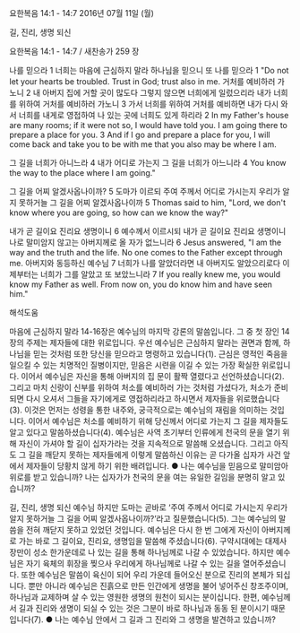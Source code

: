 요한복음 14:1 - 14:7 
2016년 07월 11일 (월)

길, 진리, 생명 되신



요한복음 14:1 - 14:7 / 새찬송가 259 장


나를 믿으라 
1 너희는 마음에 근심하지 말라 하나님을 믿으니 또 나를 믿으라 
1 "Do not let your hearts be troubled. Trust in God; trust also in me.
거처를 예비하러 가노니 
2 내 아버지 집에 거할 곳이 많도다 그렇지 않으면 너희에게 일렀으리라 내가 너희를 위하여 거처를 예비하러 가노니 3 가서 너희를 위하여 거처를 예비하면 내가 다시 와서 너희를 내게로 영접하여 나 있는 곳에 너희도 있게 하리라 
2 In my Father's house are many rooms; if it were not so, I would have told you. I am going there to prepare a place for you. 3 And if I go and prepare a place for you, I will come back and take you to be with me that you also may be where I am. 

그 길을 너희가 아니느라 
4 내가 어디로 가는지 그 길을 너희가 아느니라 
4 You know the way to the place where I am going." 

그 길을 어찌 알겠사옵나이까? 
5 도마가 이르되 주여 주께서 어디로 가시는지 우리가 알지 못하거늘 그 길을 어찌 알겠사옵나이까 
5 Thomas said to him, "Lord, we don't know where you are going, so how can we know the way?" 

내가 곧 길이요 진리요 생명이니
6 예수께서 이르시되 내가 곧 길이요 진리요 생명이니 나로 말미암지 않고는 아버지께로 올 자가 없느니라 
6 Jesus answered, "I am the way and the truth and the life. No one comes to the Father except through me. 
아버지와 동등하신 예수님 
7 너희가 나를 알았더라면 내 아버지도 알았으리로다 이제부터는 너희가 그를 알았고 또 보았느니라 
7 If you really knew me, you would know my Father as well. From now on, you do know him and have seen him."

해석도움





마음에 근심하지 말라 
14-16장은 예수님의 마지막 강론의 말씀입니다. 그 중 첫 장인 14장의 주제는 제자들에 대한 위로입니다. 우선 예수님은 근심하지 말라는 권면과 함께, 하나님을 믿는 것처럼 또한 당신을 믿으라고 명령하고 있습니다(1). 근심은 영적인 죽음을 일으킬 수 있는 치명적인 질병이지만, 믿음은 시련을 이길 수 있는 가장 확실한 위로입니다. 이어서 예수님은 자신을 통해 아버지의 집 문이 활짝 열렸다고 선언하셨습니다(2). 그리고 마치 신랑이 신부를 위하여 처소를 예비하러 가는 것처럼 가셨다가, 처소가 준비되면 다시 오셔서 그들을 자기에게로 영접하리라고 하시면서 제자들을 위로했습니다(3). 이것은 먼저는 성령을 통한 내주와, 궁극적으로는 예수님의 재림을 의미하는 것입니다. 이어서 예수님은 처소를 예비하기 위해 당신께서 어디로 가는지 그 길을 제자들도 알고 있다고 말씀하셨습니다(4). 예수님은 사역 초기부터 인류에게 천국의 문을 열기 위해 자신이 가셔야 할 길이 십자가라는 것을 지속적으로 말씀해 오셨습니다. 그리고 아직도 그 길을 깨닫지 못하는 제자들에게 이렇게 말씀하신 이유는 곧 다가올 십자가 사건 앞에서 제자들이 당황치 않게 하기 위한 배려입니다.
● 나는 예수님을 믿음으로 말미암아 위로를 받고 있습니까? 나는 십자가가 천국의 문을 여는 유일한 길임을 분명히 알고 있습니까? 

길, 진리, 생명 되신 예수님 
하지만 도마는 곧바로 ‘주여 주께서 어디로 가시는지 우리가 알지 못하거늘 그 길을 어찌 알겠사옵나이까?’라고 질문했습니다(5). 그는 예수님의 말씀을 전혀 깨닫지 못하고 있었던 것입니다. 예수님은 다시 한 번 그에게 자신이 아버지께로 가는 바로 그 길이요, 진리요, 생명임을 말씀해 주셨습니다(6). 구약시대에는 대제사장만이 성소 한가운데로 나 있는 길을 통해 하나님께로 나갈 수 있었습니다. 하지만 예수님은 자기 육체의 휘장을 찢으사 우리에게 하나님께로 나갈 수 있는 길을 열어주셨습니다. 또한 예수님은 말씀이 육신이 되어 우리 가운데 들어오신 분으로 진리의 본체가 되십니다. 뿐만 아니라 예수님은 진흙으로 만든 인간에게 생명을 불어 넣어주신 창조주이며, 하나님과 교제하며 살 수 있는 영원한 생명의 원천이 되시는 분이십니다. 한편, 예수님께서 길과 진리와 생명이 되실 수 있는 것은 그분이 바로 하나님과 동동 된 분이시기 때문입니다(7).
● 나는 예수님 안에서 그 길과 그 진리와 그 생명을 발견하고 있습니까?